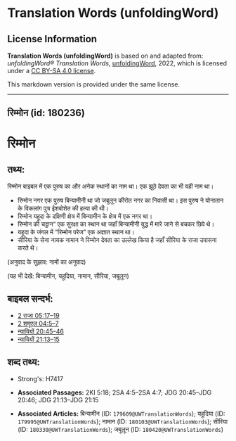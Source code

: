# Translation Words (unfoldingWord)

## License Information

**Translation Words (unfoldingWord)** is based on and adapted from: _unfoldingWord® Translation Words_, [unfoldingWord](https://unfoldingword.org/utw), 2022, which is licensed under a [CC BY-SA 4.0 license](https://creativecommons.org/licenses/by-sa/4.0/legalcode.en).

This markdown version is provided under the same license.



--------------------------------

## रिम्मोन (id: 180236)

रिम्मोन
=======

तथ्य:
-----

रिम्मोन बाइबल में एक पुरुष का और अनेक स्थानों का नाम था। एक झूठे देवता का भी यही नाम था।

* रिम्मोन नगर एक पुरुष बिन्यामीनी था जो जबूलून कीरोत नगर का निवासी था। इस पुरुष ने योनातान के विकलांग पुत्र ईशबोशेत की हत्या की थी।
* रिम्मोन यहूदा के दक्षिणी क्षेत्र में बिन्यामीन के क्षेत्र में एक नगर था।
* रिम्मोन की चट्टान” एक सुरक्षा का स्थान था जहाँ बिन्यामीनी युद्ध में मारे जाने से बचकर छिपे थे।
* यहूदा के जंगल में “रिम्मोन परेज” एक अज्ञात स्थान था।
* सीरिया के सेना नायक नामान ने रिम्मोन देवता का उल्लेख किया है जहाँ सीरिया के राजा उपासना करते थे।

(अनुवाद के सुझाव: नामों का अनुवाद)

(यह भी देखें: बिन्यामीन, यहूदिया, नामान, सीरिया, जबूलून)

बाइबल सन्दर्भ:
--------------

* [2 राजा 05:17–19](https://ref.ly/2Kgs0:0)
* [2 शमूएल 04:5–7](https://ref.ly/2Sam0:0)
* [न्यायियों 20:45–46](https://ref.ly/Judg20:45-Judg20:46)
* [न्यायियों 21:13–15](https://ref.ly/Judg21:13-Judg21:15)

शब्द तथ्य:
----------

* Strong's: H7417

* **Associated Passages:** 2KI 5:18; 2SA 4:5–2SA 4:7; JDG 20:45–JDG 20:46; JDG 21:13–JDG 21:15
* **Associated Articles:** बिन्यामीन (ID: `179609@UWTranslationWords`); यहूदिया (ID: `179995@UWTranslationWords`); नामान (ID: `180103@UWTranslationWords`); सीरिया (ID: `180330@UWTranslationWords`); जबूलून (ID: `180420@UWTranslationWords`)

